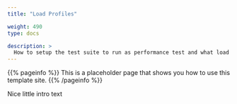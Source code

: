 ```yaml
---
title: "Load Profiles"

weight: 490
type: docs

description: >
  How to setup the test suite to run as performance test and what load profiles are supported.
---
```


{{% pageinfo %}}
This is a placeholder page that shows you how to use this template site.
{{% /pageinfo %}}

Nice little intro text

